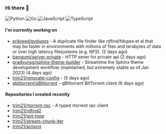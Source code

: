 ### Hi there 👋

![Python](https://img.shields.io/badge/python-3670A0?style=for-the-badge&logo=python&logoColor=ffdd54)
![Go](https://img.shields.io/badge/go-%2300ADD8.svg?style=for-the-badge&logo=go&logoColor=white)
![JavaScript](https://img.shields.io/badge/javascript-%23323330.svg?style=for-the-badge&logo=javascript&logoColor=%23F7DF1E)
![TypeScript](https://img.shields.io/badge/typescript-%23007ACC.svg?style=for-the-badge&logo=typescript&logoColor=white)

#### I'm currently working on

- [erikreed/pydupes](https://github.com/erikreed/pydupes) - A duplicate file finder like rdfind/fdupes et al that may be faster in environments with millions of files and terabytes of data or over high latency filesystems (e.g. NFS). (2 days ago)
- [bangumi/server-private](https://github.com/bangumi/server-private) - HTTP sever for private api (2 days ago)
- [pradyunsg/sphinx-theme-builder](https://github.com/pradyunsg/sphinx-theme-builder) - Streamline the Sphinx theme development workflow (maintained, but extremely stable as of Jan 2023) (4 days ago)
- [trim21/renovate-config](https://github.com/trim21/renovate-config) -  (5 days ago)
- [qbittorrent/qBittorrent](https://github.com/qbittorrent/qBittorrent) - qBittorrent BitTorrent client (6 days ago)

#### Repositories I created recently

- [trim21/rtorrent-rpc](https://github.com/trim21/rtorrent-rpc) - A typed rtorrent rpc client
- [trim21/rdfind2](https://github.com/trim21/rdfind2)
- [trim21/got-type](https://github.com/trim21/got-type)
- [trim21/stream-chunk-iter](https://github.com/trim21/stream-chunk-iter)
- [trim21/actions](https://github.com/trim21/actions)
